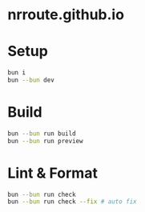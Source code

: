 # nrroute.github.io

# Setup
```sh
bun i
bun --bun dev
```

# Build
```sh
bun --bun run build
bun --bun run preview
```

# Lint & Format
```sh
bun --bun run check
bun --bun run check --fix # auto fix
```
